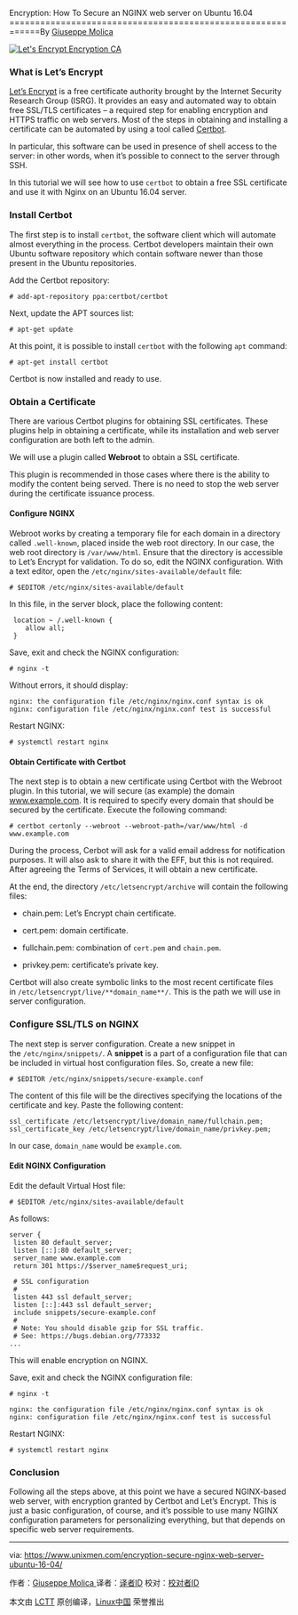 Encryption: How To Secure an NGINX web server on Ubuntu 16.04
============================================================By [Giuseppe Molica][1]</header>

 [![Let's Encrypt Encryption CA](https://www.unixmen.com/wp-content/uploads/2017/06/le-logo-standard.png "le-logo-standard")][2] 

### What is Let’s Encrypt

[Let’s Encrypt][3] is a free certificate authority brought by the Internet Security Research Group (ISRG). It provides an easy and automated way to obtain free SSL/TLS certificates – a required step for enabling encryption and HTTPS traffic on web servers. Most of the steps in obtaining and installing a certificate can be automated by using a tool called [Certbot][4].

In particular, this software can be used in presence of shell access to the server: in other words, when it’s possible to connect to the server through SSH.

In this tutorial we will see how to use `certbot` to obtain a free SSL certificate and use it with Nginx on an Ubuntu 16.04 server.

### Install Certbot

The first step is to install `certbot`, the software client which will automate almost everything in the process. Certbot developers maintain their own Ubuntu software repository which contain software newer than those present in the Ubuntu repositories.

Add the Certbot repository:

```
# add-apt-repository ppa:certbot/certbot
```

Next, update the APT sources list:

```
# apt-get update
```

At this point, it is possible to install `certbot` with the following `apt` command:

```
# apt-get install certbot
```

Certbot is now installed and ready to use.

### Obtain a Certificate

There are various Certbot plugins for obtaining SSL certificates. These plugins help in obtaining a certificate, while its installation and web server configuration are both left to the admin.

We will use a plugin called **Webroot** to obtain a SSL certificate.

This plugin is recommended in those cases where there is the ability to modify the content being served. There is no need to stop the web server during the certificate issuance process.

#### Configure NGINX

Webroot works by creating a temporary file for each domain in a directory called `.well-known`, placed inside the web root directory. In our case, the web root directory is `/var/www/html`. Ensure that the directory is accessible to Let’s Encrypt for validation. To do so, edit the NGINX configuration. With a text editor, open the `/etc/nginx/sites-available/default` file:

```
# $EDITOR /etc/nginx/sites-available/default
```

In this file, in the server block, place the following content:

```
 location ~ /.well-known {
    allow all;
 }
```

Save, exit and check the NGINX configuration:

```
# nginx -t
```

Without errors, it should display:

```
nginx: the configuration file /etc/nginx/nginx.conf syntax is ok
nginx: configuration file /etc/nginx/nginx.conf test is successful
```

Restart NGINX:

```
# systemctl restart nginx
```

#### Obtain Certificate with Certbot

The next step is to obtain a new certificate using Certbot with the Webroot plugin. In this tutorial, we will secure (as example) the domain www.example.com. It is required to specify every domain that should be secured by the certificate. Execute the following command:

```
# certbot certonly --webroot --webroot-path=/var/www/html -d www.example.com
```

During the process, Cerbot will ask for a valid email address for notification purposes. It will also ask to share it with the EFF, but this is not required. After agreeing the Terms of Services, it will obtain a new certificate.

At the end, the directory `/etc/letsencrypt/archive` will contain the following files:

*   chain.pem: Let’s Encrypt chain certificate.

*   cert.pem: domain certificate.

*   fullchain.pem: combination of `cert.pem` and `chain.pem`.

*   privkey.pem: certificate’s private key.

Certbot will also create symbolic links to the most recent certificate files in `/etc/letsencrypt/live/**domain_name**/`. This is the path we will use in server configuration.

### Configure SSL/TLS on NGINX

The next step is server configuration. Create a new snippet in the `/etc/nginx/snippets/`. A **snippet** is a part of a configuration file that can be included in virtual host configuration files. So, create a new file:

```
# $EDITOR /etc/nginx/snippets/secure-example.conf
```

The content of this file will be the directives specifying the locations of the certificate and key. Paste the following content:

```
ssl_certificate /etc/letsencrypt/live/domain_name/fullchain.pem;
ssl_certificate_key /etc/letsencrypt/live/domain_name/privkey.pem;
```

In our case, `domain_name` would be `example.com`.

#### Edit NGINX Configuration

Edit the default Virtual Host file:

```
# $EDITOR /etc/nginx/sites-available/default
```

As follows:

```
server {
 listen 80 default_server;
 listen [::]:80 default_server;
 server_name www.example.com
 return 301 https://$server_name$request_uri;

 # SSL configuration
 #
 listen 443 ssl default_server;
 listen [::]:443 ssl default_server;
 include snippets/secure-example.conf
 #
 # Note: You should disable gzip for SSL traffic.
 # See: https://bugs.debian.org/773332
...
```

This will enable encryption on NGINX.

Save, exit and check the NGINX configuration file:

```
# nginx -t

nginx: the configuration file /etc/nginx/nginx.conf syntax is ok
nginx: configuration file /etc/nginx/nginx.conf test is successful
```

Restart NGINX:

```
# systemctl restart nginx
```

### Conclusion

Following all the steps above, at this point we have a secured NGINX-based web server, with encryption granted by Certbot and Let’s Encrypt. This is just a basic configuration, of course, and it’s possible to use many NGINX configuration parameters for personalizing everything, but that depends on specific web server requirements.

--------------------------------------------------------------------------------

via: https://www.unixmen.com/encryption-secure-nginx-web-server-ubuntu-16-04/

作者：[Giuseppe Molica ][a]
译者：[译者ID](https://github.com/译者ID)
校对：[校对者ID](https://github.com/校对者ID)

本文由 [LCTT](https://github.com/LCTT/TranslateProject) 原创编译，[Linux中国](https://linux.cn/) 荣誉推出

[a]:https://www.unixmen.com/author/tutan/
[1]:https://www.unixmen.com/author/tutan/
[2]:https://www.unixmen.com/wp-content/uploads/2017/06/le-logo-standard.png
[3]:https://letsencrypt.org/
[4]:https://certbot.eff.org/
